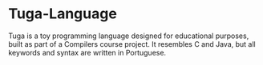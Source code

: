 # Tuga-Language
Tuga is a toy programming language designed for educational purposes, built as part of a Compilers course project. It resembles C and Java, but all keywords and syntax are written in Portuguese.
